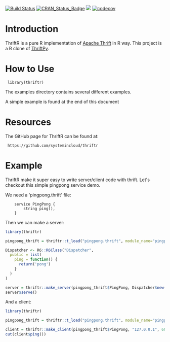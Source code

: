 [![Build Status](https://travis-ci.org/systemincloud/thriftr.svg?branch=master)](https://travis-ci.org/systemincloud/thriftr)
[![CRAN\_Status\_Badge](https://www.r-pkg.org/badges/version/thriftr)](https://cran.r-project.org/package=thriftr)
[![](https://cranlogs.r-pkg.org/badges/thriftr)](https://cran.r-project.org/package=thriftr)
[![codecov](https://codecov.io/gh/systemincloud/thriftr/branch/master/graph/badge.svg)](https://codecov.io/gh/systemincloud/thriftr)


Introduction
============

ThriftR is a pure R implementation of [Apache  Thrift](http://thrift.apache.org) in R way. 
This project is a R clone of [ThriftPy](https://github.com/eleme/thriftpy).

How to Use
==========

     library(thriftr)

The examples directory contains several different examples.

A simple example is found at the end of this document

Resources
=========
The GitHub page for ThriftR can be found at:

     https://github.com/systemincloud/thriftr


Example
=======

ThriftR make it super easy to write server/client code with thrift. Let's checkout this simple pingpong service demo.

We need a 'pingpong.thrift' file:

```
    service PingPong {
        string ping(),
    }
```

Then we can make a server:


```R
library(thriftr)

pingpong_thrift = thriftr::t_load("pingpong.thrift", module_name="pingpong_thrift")

Dispatcher <- R6::R6Class("Dispatcher",
  public = list(
    ping = function() {
      return('pong')
    }
  )
)

server = thriftr::make_server(pingpong_thrift$PingPong, Dispatcher$new(), '127.0.0.1', 6000)
server$serve()
```

And a client:

```R
library(thriftr)

pingpong_thrift = thriftr::t_load("pingpong.thrift", module_name="pingpong_thrift")

client = thriftr::make_client(pingpong_thrift$PingPong, "127.0.0.1", 6000)
cut(client$ping())
```
